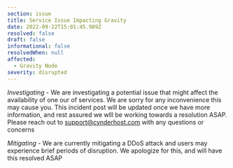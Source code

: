 ```yaml
---
section: issue
title: Service Issue Impacting Gravity
date: 2022-09-22T15:01:45.989Z
resolved: false
draft: false
informational: false
resolvedWhen: null
affected:
  - Gravity Node
severity: disrupted
---
```

*Investigating* - We are investigating a potential issue that might affect the availability of one our of services. We are sorry for any inconvenience this may cause you. This incident post will be updated once we have more information, and rest assured we wlll be working towards a resolution ASAP. Please reach out to support@cynderhost.com with any questions or concerns

*Mitigating* - We are currently mitigating a DDoS attack and users may experience brief periods of disruption. We apologize for this, and will have this resolved ASAP